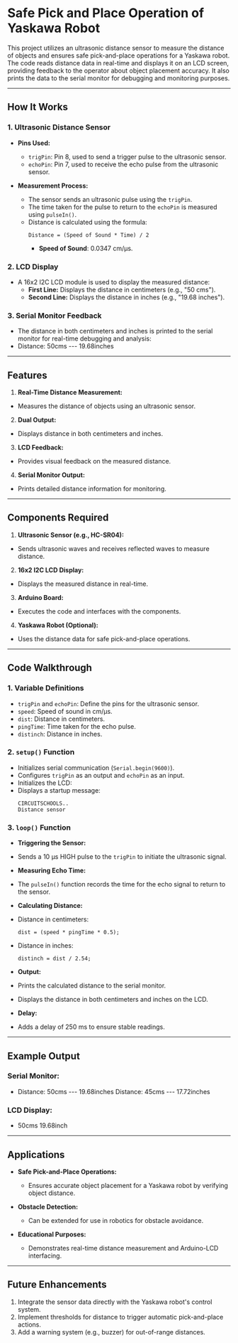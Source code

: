# Safe Pick and Place Operation of Yaskawa Robot

This project utilizes an ultrasonic distance sensor to measure the distance of objects and ensures safe pick-and-place operations for a Yaskawa robot. The code reads distance data in real-time and displays it on an LCD screen, providing feedback to the operator about object placement accuracy. It also prints the data to the serial monitor for debugging and monitoring purposes.

---

## How It Works

### **1. Ultrasonic Distance Sensor**
- **Pins Used:**
  - `trigPin`: Pin 8, used to send a trigger pulse to the ultrasonic sensor.
  - `echoPin`: Pin 7, used to receive the echo pulse from the ultrasonic sensor.
  
- **Measurement Process:**
  - The sensor sends an ultrasonic pulse using the `trigPin`.
  - The time taken for the pulse to return to the `echoPin` is measured using `pulseIn()`.
  - Distance is calculated using the formula:
    ```
    Distance = (Speed of Sound * Time) / 2
    ```
    - **Speed of Sound**: 0.0347 cm/µs.

### **2. LCD Display**
- A 16x2 I2C LCD module is used to display the measured distance:
  - **First Line:** Displays the distance in centimeters (e.g., "50 cms").
  - **Second Line:** Displays the distance in inches (e.g., "19.68 inches").

### **3. Serial Monitor Feedback**
- The distance in both centimeters and inches is printed to the serial monitor for real-time debugging and analysis:
- Distance: 50cms --- 19.68inches


---

## Features
1. **Real-Time Distance Measurement:**
 - Measures the distance of objects using an ultrasonic sensor.
 
2. **Dual Output:**
 - Displays distance in both centimeters and inches.

3. **LCD Feedback:**
 - Provides visual feedback on the measured distance.

4. **Serial Monitor Output:**
 - Prints detailed distance information for monitoring.

---

## Components Required
1. **Ultrasonic Sensor (e.g., HC-SR04):**
 - Sends ultrasonic waves and receives reflected waves to measure distance.

2. **16x2 I2C LCD Display:**
 - Displays the measured distance in real-time.

3. **Arduino Board:**
 - Executes the code and interfaces with the components.

4. **Yaskawa Robot (Optional):**
 - Uses the distance data for safe pick-and-place operations.

---

## Code Walkthrough

### **1. Variable Definitions**
- `trigPin` and `echoPin`: Define the pins for the ultrasonic sensor.
- `speed`: Speed of sound in cm/µs.
- `dist`: Distance in centimeters.
- `pingTime`: Time taken for the echo pulse.
- `distinch`: Distance in inches.

### **2. `setup()` Function**
- Initializes serial communication (`Serial.begin(9600)`).
- Configures `trigPin` as an output and `echoPin` as an input.
- Initializes the LCD:
- Displays a startup message:  
  ```
  CIRCUITSCHOOLS..
  Distance sensor
  ```

### **3. `loop()` Function**
- **Triggering the Sensor:**
- Sends a 10 µs HIGH pulse to the `trigPin` to initiate the ultrasonic signal.

- **Measuring Echo Time:**
- The `pulseIn()` function records the time for the echo signal to return to the sensor.

- **Calculating Distance:**
- Distance in centimeters:
  ```
  dist = (speed * pingTime * 0.5);
  ```
- Distance in inches:
  ```
  distinch = dist / 2.54;
  ```

- **Output:**
- Prints the calculated distance to the serial monitor.
- Displays the distance in both centimeters and inches on the LCD.

- **Delay:**
- Adds a delay of 250 ms to ensure stable readings.

---

## Example Output

### **Serial Monitor:**
- Distance: 50cms --- 19.68inches Distance: 45cms --- 17.72inches


### **LCD Display:**
- 50cms 19.68inch


---

## Applications
- **Safe Pick-and-Place Operations:**
  - Ensures accurate object placement for a Yaskawa robot by verifying object distance.

- **Obstacle Detection:**
  - Can be extended for use in robotics for obstacle avoidance.

- **Educational Purposes:**
  - Demonstrates real-time distance measurement and Arduino-LCD interfacing.

---

## Future Enhancements
1. Integrate the sensor data directly with the Yaskawa robot's control system.
2. Implement thresholds for distance to trigger automatic pick-and-place actions.
3. Add a warning system (e.g., buzzer) for out-of-range distances.





